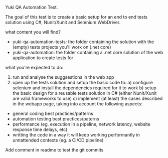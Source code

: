 Yuki QA Automation Test.

The goal of this test is to create a basic setup for an end to end tests solution using C#, Nunit/Xunit and Selenium WebDriver.

what content you will find?
- yuki-qa-automation-tests: the folder containing the solution with the (empty) tests projects you'll work on (.net core)
- yuki-qa-automation: the folder containing a .net core solution of the web application to create tests for

what you're expected to do:

1) run and analyse the suggsestions in the web app
2) open up the tests solution and setup the basic code to:
 a) configure selenium and install the dependencies required for it to work
 b) setup the basic design for a reusable tests solution in C# (either Nunit/Xunit are valid frameworks to use)
 c) implement (at least) the cases described in the webapp page, taking into account the following aspects:
 - general coding best practices/patterns
 - automation testing best practices/paterns
 - performance (eg. execution in a pipeline, network latency, website response time delays, etc)
 - writting the code in a way it will keep working performantly in unnattended contexts (eg. a CI/CD pipeline)

 Add comment in readme to test the git commits
